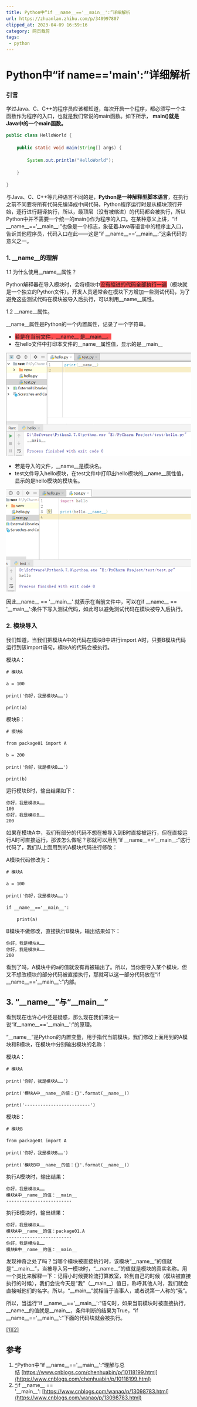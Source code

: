 ```yaml
---
title: Python中“if __name__=='__main__':”详细解析
url: https://zhuanlan.zhihu.com/p/340997807
clipped_at: 2023-04-09 16:59:16
category: 网页裁剪
tags: 
 - python
---
```



# Python中“if __name__=='__main__':”详细解析

### 引言

学过Java、C、C++的程序员应该都知道，每次开启一个程序，都必须写一个主函数作为程序的入口，也就是我们常说的main函数。如下所示， **main()就是Java中的一个main函数。**

```java
public class HelloWorld {

    public static void main(String[] args) {

        System.out.println("HelloWorld");

    }

}
```

与Java、C、C++等几种语言不同的是，**Python是一种解释型脚本语言**，在执行之前不同要将所有代码先编译成中间代码，Python程序运行时是从模块顶行开始，逐行进行翻译执行，所以，最顶层（没有被缩进）的代码都会被执行，所以Python中并不需要一个统一的main()作为程序的入口。在某种意义上讲，“if \_\_name\_\_==’\_\_main\_\_:”也像是一个标志，象征着Java等语言中的程序主入口，告诉其他程序员，代码入口在此——这是“if \_\_name\_\_==’\_\_main\_\_:”这条代码的意义之一。

### 1\. \_\_name\_\_的理解

1.1 为什么使用\_\_name\_\_属性？

Python解释器在导入模块时，会将模块中<span style="background:#ff4d4f">没有缩进的代码全部执行一遍</span>（模块就是一个独立的Python文件）。开发人员通常会在模块下方增加一些测试代码，为了避免这些测试代码在模块被导入后执行，可以利用\_\_name\_\_属性。

1.2 \_\_name\_\_属性。

\_\_name\_\_属性是Python的一个内置属性，记录了一个字符串。

*   <span style="background:#ff4d4f">若是在当前文件，\_\_name\_\_ 是\_\_main\_\_。</span>
*   在hello文件中打印本文件的\_\_name\_\_属性值，显示的是\_\_main\_\_

![](1681030756.assets/1681030756-78d25391ef8cbccd225eb20cd92f8079.jpg)

*   若是导入的文件，\_\_name\_\_是模块名。
*   test文件导入hello模块，在test文件中打印出hello模块的\_\_name\_\_属性值，显示的是hello模块的模块名。

![](1681030756.assets/1681030756-764ebe11da7cc09041b9dfafb5911bdc.jpg)

因此\_\_name\_\_ == '\_\_main\_\_' 就表示在当前文件中，可以在if \_\_name\_\_ == '\_\_main\_\_':条件下写入测试代码，如此可以避免测试代码在模块被导入后执行。

### 2\. 模块导入

我们知道，当我们把模块A中的代码在模块B中进行import A时，只要B模块代码运行到该import语句，模块A的代码会被执行。

模块A：

```plain
# 模块A

a = 100

print('你好，我是模块A……')

print(a)
```

模块B：

```plain
# 模块B

from package01 import A

b = 200

print('你好，我是模块B……')

print(b)
```

运行模块B时，输出结果如下：

```plain
你好，我是模块A……
100
你好，我是模块B……
200
```

如果在模块A中，我们有部分的代码不想在被导入到B时直接被运行，但在直接运行A时可直接运行，那该怎么做呢？那就可以用到“if \_\_name\_\_==’\_\_main\_\_:”这行代码了，我们队上面用到的A模块代码进行修改：

A模块代码修改为：

```plain
# 模块A

a = 100

print('你好，我是模块A……')

if __name__=='__main__':

    print(a)
```

B模块不做修改，直接执行B模块，输出结果如下：

```plain
你好，我是模块A……
你好，我是模块B……
200
```

看到了吗，A模块中的a的值就没有再被输出了。所以，当你要导入某个模块，但又不想改模块的部分代码被直接执行，那就可以这一部分代码放在“if \_\_name\_\_=='\_\_main\_\_':”内部。

## 3\. **“\_\_name\_\_”与“\_\_main\_\_”**

看到现在也许心中还是疑惑，那么现在我们来说一说“if\_\_name\_\_=='\_\_main\_\_':”的原理。

“\_\_name\_\_”是Python的内置变量，用于指代当前模块。我们修改上面用到的A模块和B模块，在模块中分别输出模块的名称：

模块A：

```plain
# 模块A

print('你好，我是模块A……')

print('模块A中__name__的值：{}'.format(__name__))

print('-------------------------')
```

模块B：

```plain
# 模块B

from package01 import A

print('你好，我是模块B……')

print('模块B中__name__的值：{}'.format(__name__))
```

执行A模块时，输出结果：

```plain
你好，我是模块A……
模块A中__name__的值：__main__
-------------------------
```

执行B模块时，输出结果：

```plain
你好，我是模块A……
模块A中__name__的值：package01.A
-------------------------
你好，我是模块B……
模块B中__name__的值：__main__
```

发现神奇之处了吗？当哪个模块被直接执行时，该模块“\_\_name\_\_”的值就是“\_\_main\_\_”，当被导入另一模块时，“\_\_name\_\_”的值就是模块的真实名称。用一个类比来解释一下：记得小时候要轮流打算教室，轮到自己的时候（模块被直接执行的时候），我们会说今天是“我”（\_\_main\_\_）值日，称呼其他人时，我们就会直接喊他们的名字。所以，“\_\_main\_\_”就相当于当事人，或者说第一人称的“我”。

所以，当运行“if \_\_name\_\_=='\_\_main\_\_':”语句时，如果当前模块时被直接执行，\_\_name\_\_的值就是\_\_main\_\_，条件判断的结果为True，“if \_\_name\_\_=='\_\_main\_\_':”下面的代码块就会被执行。

[\[1\]](#ref_1)[\[2\]](#ref_2)

## 参考

1.  [^](#ref_1_0)Python中“if \_\_name\_\_=='\_\_main\_\_':”理解与总结 [https://www.cnblogs.com/chenhuabin/p/10118199.html](https://www.cnblogs.com/chenhuabin/p/10118199.html)
2.  [^](#ref_2_0)if \_\_name\_\_ == '\_\_main\_\_': [https://www.cnblogs.com/wanao/p/13098783.html](https://www.cnblogs.com/wanao/p/13098783.html)
